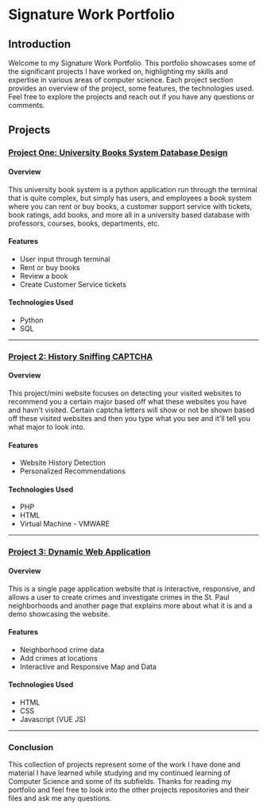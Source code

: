 # Signature Work Portfolio

## Introduction

Welcome to my Signature Work Portfolio. This portfolio showcases some of the significant projects I have worked on, highlighting my skills and expertise in various areas of computer science. Each project section provides an overview of the project, some features, the technologies used. Feel free to explore the projects and reach out if you have any questions or comments.

## Projects

### [Project One: University Books System Database Design](https://github.com/Book-System)

#### Overview

This university book system is a python application run through the terminal that is quite complex, but simply has users, and employees a book system where you can rent or buy books, a customer support service with tickets, book ratings, add books, and more all in a university based database with professors, courses, books, departments, etc. 

#### Features

- User input through terminal
- Rent or buy books
- Review a book
- Create Customer Service tickets 

#### Technologies Used

- Python
- SQL



---

### [Project 2: History Sniffing CAPTCHA](https://github.com/Parker035/History-Sniffing-Captcha)

#### Overview

This project/mini website focuses on detecting your visited websites to recommend you a certain major based off what these websites you have and havn't visited. Certain captcha letters will show or not be shown based off these visited websites and then you type what you see and it'll tell you what major to look into.

#### Features

- Website History Detection
- Personalized Recommendations

#### Technologies Used

- PHP
- HTML
- Virtual Machine - VMWARE



---

### [Project 3: Dynamic Web Application](https://github.com/indawgnito/webdev-rest)

#### Overview

This is a single page application website that is interactive, responsive, and allows a user to create crimes and investigate crimes in the St. Paul neighborhoods and another page that explains more about what it is and a demo showcasing the website.

#### Features

- Neighborhood crime data
- Add crimes at locations
- Interactive and Responsive Map and Data

#### Technologies Used

- HTML
- CSS
- Javascript (VUE JS)


---

### Conclusion
This collection of projects represent some of the work I have done and material I have learned while studying and my continued learning of Computer Science and some of its subfields. Thanks for reading my portfolio and feel free to look into the other projects repositories and their files and ask me any questions.
